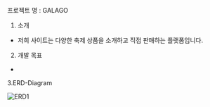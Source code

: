 프로젝트 명 : GALAGO

1. 소개
- 저희 사이트는 다양한 축제 상품을 소개하고 직접 판매하는 플랫폼입니다. 

2. 개발 목표
-

3.ERD-Diagram


![ERD1](https://github.com/woo0485/woodonggyun/assets/135837226/904cca7c-e8d3-4e86-bcd9-3b26e359cfc1.JPG)
